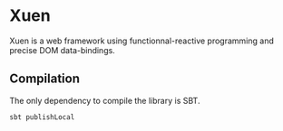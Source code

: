 # Xuen

Xuen is a web framework using functionnal-reactive programming and precise DOM data-bindings.

## Compilation

The only dependency to compile the library is SBT.

```
sbt publishLocal
```
